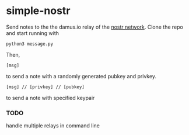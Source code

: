 # simple-nostr

Send notes to the the damus.io relay of the [nostr network](https://github.com/nostr-protocol/nostr).
Clone the repo and start running with

```
python3 message.py
```


Then,
```
[msg]
```

to send a note with a randomly generated pubkey and privkey.

```
[msg] // [privkey] // [pubkey]
```

to send a note with specified keypair

### TODO

handle multiple relays in command line
